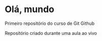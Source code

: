 # Olá, mundo
Primeiro repositório do curso de Git Github

Repositório criado durante uma aula ao vivo






 
